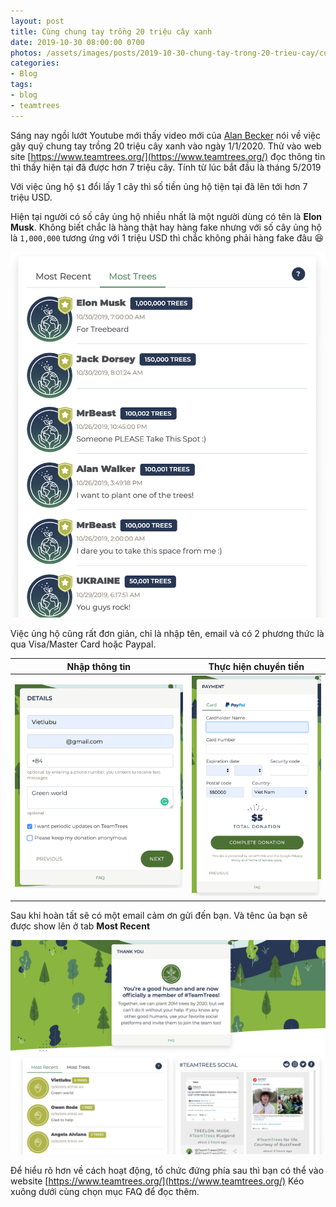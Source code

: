 ```yaml
---
layout: post
title: Cùng chung tay trồng 20 triệu cây xanh
date: 2019-10-30 08:00:00 0700
photos: /assets/images/posts/2019-10-30-chung-tay-trong-20-trieu-cay/current-trees.png
categories:
- Blog
tags:
- blog
- teamtrees
---
```

Sáng nay ngồi lướt Youtube mới thấy video mới của [Alan Becker](https://www.youtube.com/channel/UCbKWv2x9t6u8yZoB3KcPtnw) nói về việc gây quỹ chung tay trồng 20 triệu cây xanh vào ngày 1/1/2020. Thử vào web site [https://www.teamtrees.org/](https://www.teamtrees.org/) đọc thông tin thì thấy hiện tại đã được hơn 7 triệu cây. Tính từ lúc bắt đầu là tháng 5/2019

Với việc ủng hộ `$1` đổi lấy 1 cây thì số tiền ủng hộ tiện tại đã lên tới hơn 7 triệu USD.

Hiện tại người có số cây ủng hộ nhiều nhất là một người dùng có tên là **Elon Musk**. Không biết chắc là hàng thật hay hàng fake nhưng với số cây ủng hộ là `1,000,000` tương ứng với 1 triệu USD thì chắc không phải hàng fake đâu 😆

![Những người ủng hộ nhiều nhất](/assets/images/posts/2019-10-30-chung-tay-trong-20-trieu-cay/most-trees.png)

Việc ủng hộ cũng rất đơn giản, chỉ là nhập tên, email và có 2 phương thức là qua Visa/Master Card hoặc Paypal.

| Nhập thông tin                                               | Thực hiện chuyển tiền                                        |
| ------------------------------------------------------------ | ------------------------------------------------------------ |
| ![Ủng hộ bước 1 - nhập thông tin](/assets/images/posts/2019-10-30-chung-tay-trong-20-trieu-cay/donate-1.png) | ![Ủng hộ bước 2 - gửi tiền](/assets/images/posts/2019-10-30-chung-tay-trong-20-trieu-cay/donate-2.png) |





Sau khi hoàn tất sẽ có một email cảm ơn gửi đến bạn. Và tênc ủa bạn sẽ  được show lên ở tab **Most Recent**

![Most Recent](/assets/images/posts/2019-10-30-chung-tay-trong-20-trieu-cay/most-recent.png)



Để hiểu rõ hơn về cách hoạt động, tổ chức đứng phía sau thì bạn có thể vào website [https://www.teamtrees.org/](https://www.teamtrees.org/) Kéo xuông dưới cùng chọn mục FAQ để đọc thêm.